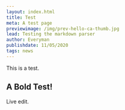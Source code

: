 ```yaml
---
layout: index.html
title: Test
meta: A test page
previewimage: /img/prev-hello-ca-thumb.jpg
lead: Testing the markdown parser
author: Everyman
publishdate: 11/05/2020
tags: news
---
```

This is a test.

## A Bold Test!

Live edit.